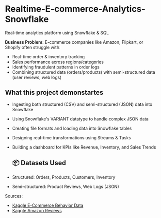 # Realtime-E-commerce-Analytics-Snowflake
Real-time analytics platform using Snowflake &amp; SQL

**Business Problem:**
E-commerce companies like Amazon, Flipkart, or Shopify often struggle with:
- Real-time order & inventory tracking
- Sales performance across regions/categories
- Identifying fraudulent patterns in order logs
- Combining structured data (orders/products) with semi-structured data (user reviews, web logs)

## What this project demonstartes 
- Ingesting both structured (CSV) and semi-structured (JSON) data into Snowflake
- Using Snowflake's VARIANT datatype to handle complex JSON data
- Creating file formats and loading data into Snowflake tables
- Designing real-time transformations using Streams & Tasks
- Building a dashboard for KPIs like Revenue, Inventory, and Sales Trends

  ## 📦 Datasets Used

- Structured: Orders, Products, Customers, Inventory  
- Semi-structured: Product Reviews, Web Logs (JSON)

Sources:
- [Kaggle E-Commerce Behavior Data](https://www.kaggle.com/datasets/mkechinov/ecommerce-behavior-data-from-multi-category-store)
- [Kaggle Amazon Reviews](https://www.kaggle.com/datasets/datafiniti/consumer-reviews-of-amazon-products)

